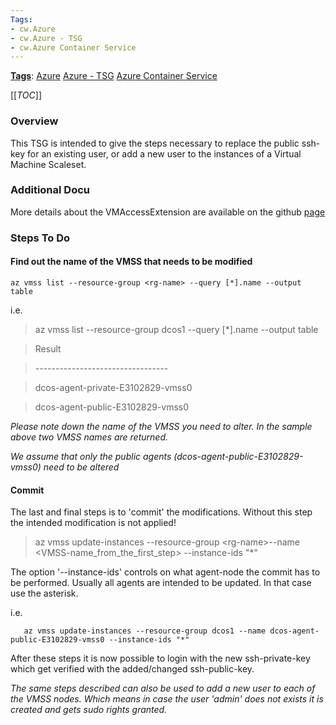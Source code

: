 ```yaml
---
Tags:
- cw.Azure
- cw.Azure - TSG
- cw.Azure Container Service
---
```

[**Tags**](/Tags): [Azure](/Tags/Azure)  [Azure - TSG](/Tags/Azure-%2D-TSG)  [Azure Container Service](/Tags/Azure-Container-Service) 

[[_TOC_]]

### Overview

This TSG is intended to give the steps necessary to replace the public ssh-key for an existing user, or add a new user to the instances of a Virtual Machine Scaleset.



### Additional Docu

More details about the VMAccessExtension are available on the github [page](https://github.com/Azure/azure-linux-extensions/tree/master/VMAccess)

### Steps To Do

#### Find out the name of the VMSS that needs to be modified

    az vmss list --resource-group <rg-name> --query [*].name --output table

i.e.

> az vmss list --resource-group dcos1 --query \[\*\].name --output table

> Result

> \---------------------------------

> dcos-agent-private-E3102829-vmss0

> dcos-agent-public-E3102829-vmss0

*Please note down the name of the VMSS you need to alter. In the sample above two VMSS names are returned.*

*We assume that only the public agents (dcos-agent-public-E3102829-vmss0) need to be altered*


#### Commit

The last and final steps is to 'commit' the modifications. Without this step the intended modification is not applied\!

> az vmss update-instances --resource-group \<rg-name\>--name \<VMSS-name\_from\_the\_first\_step\> --instance-ids "\*"

The option '--instance-ids' controls on what agent-node the commit has to be performed. Usually all agents are intended to be updated. In that case use the asterisk.

i.e.

``` 
   az vmss update-instances --resource-group dcos1 --name dcos-agent-public-E3102829-vmss0 --instance-ids "*"
```

After these steps it is now possible to login with the new ssh-private-key which get verified with the added/changed ssh-public-key.

*The same steps described can also be used to add a new user to each of the VMSS nodes. Which means in case the user 'admin' does not exists it is created and gets sudo rights granted.*

